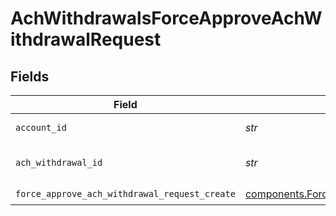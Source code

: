 # AchWithdrawalsForceApproveAchWithdrawalRequest


## Fields

| Field                                                                                                                  | Type                                                                                                                   | Required                                                                                                               | Description                                                                                                            | Example                                                                                                                |
| ---------------------------------------------------------------------------------------------------------------------- | ---------------------------------------------------------------------------------------------------------------------- | ---------------------------------------------------------------------------------------------------------------------- | ---------------------------------------------------------------------------------------------------------------------- | ---------------------------------------------------------------------------------------------------------------------- |
| `account_id`                                                                                                           | *str*                                                                                                                  | :heavy_check_mark:                                                                                                     | The account id.                                                                                                        | 01H8FB90ZRRFWXB4XC2JPJ1D4Y                                                                                             |
| `ach_withdrawal_id`                                                                                                    | *str*                                                                                                                  | :heavy_check_mark:                                                                                                     | The achWithdrawal id.                                                                                                  | 20230620500726                                                                                                         |
| `force_approve_ach_withdrawal_request_create`                                                                          | [components.ForceApproveAchWithdrawalRequestCreate](../../models/components/forceapproveachwithdrawalrequestcreate.md) | :heavy_check_mark:                                                                                                     | N/A                                                                                                                    |                                                                                                                        |